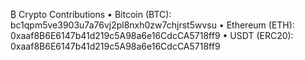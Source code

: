 ₿ Crypto Contributions
• Bitcoin (BTC): bc1qpm5ve3903u7a76vj2pl8nxh0zw7chjrst5wvsu
• Ethereum (ETH): 0xaaf8B6E6147b41d219c5A98a6e16CdcCA5718ff9
• USDT (ERC20): 0xaaf8B6E6147b41d219c5A98a6e16CdcCA5718ff9

